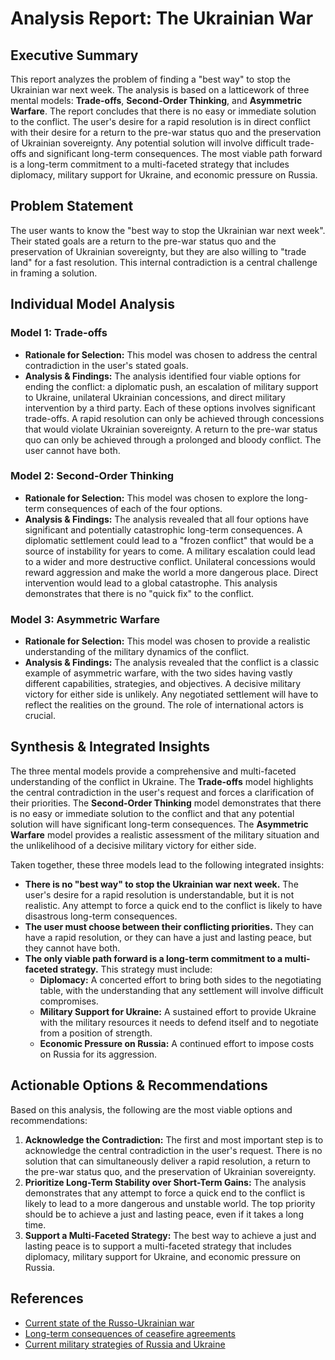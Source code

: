 # Analysis Report: The Ukrainian War

## Executive Summary

This report analyzes the problem of finding a "best way" to stop the Ukrainian war next week. The analysis is based on a latticework of three mental models: **Trade-offs**, **Second-Order Thinking**, and **Asymmetric Warfare**. The report concludes that there is no easy or immediate solution to the conflict. The user's desire for a rapid resolution is in direct conflict with their desire for a return to the pre-war status quo and the preservation of Ukrainian sovereignty. Any potential solution will involve difficult trade-offs and significant long-term consequences. The most viable path forward is a long-term commitment to a multi-faceted strategy that includes diplomacy, military support for Ukraine, and economic pressure on Russia.

## Problem Statement

The user wants to know the "best way to stop the Ukrainian war next week". Their stated goals are a return to the pre-war status quo and the preservation of Ukrainian sovereignty, but they are also willing to "trade land" for a fast resolution. This internal contradiction is a central challenge in framing a solution.

## Individual Model Analysis

### Model 1: Trade-offs

*   **Rationale for Selection:** This model was chosen to address the central contradiction in the user's stated goals.
*   **Analysis & Findings:** The analysis identified four viable options for ending the conflict: a diplomatic push, an escalation of military support to Ukraine, unilateral Ukrainian concessions, and direct military intervention by a third party. Each of these options involves significant trade-offs. A rapid resolution can only be achieved through concessions that would violate Ukrainian sovereignty. A return to the pre-war status quo can only be achieved through a prolonged and bloody conflict. The user cannot have both.

### Model 2: Second-Order Thinking

*   **Rationale for Selection:** This model was chosen to explore the long-term consequences of each of the four options.
*   **Analysis & Findings:** The analysis revealed that all four options have significant and potentially catastrophic long-term consequences. A diplomatic settlement could lead to a "frozen conflict" that would be a source of instability for years to come. A military escalation could lead to a wider and more destructive conflict. Unilateral concessions would reward aggression and make the world a more dangerous place. Direct intervention would lead to a global catastrophe. This analysis demonstrates that there is no "quick fix" to the conflict.

### Model 3: Asymmetric Warfare

*   **Rationale for Selection:** This model was chosen to provide a realistic understanding of the military dynamics of the conflict.
*   **Analysis & Findings:** The analysis revealed that the conflict is a classic example of asymmetric warfare, with the two sides having vastly different capabilities, strategies, and objectives. A decisive military victory for either side is unlikely. Any negotiated settlement will have to reflect the realities on the ground. The role of international actors is crucial.

## Synthesis & Integrated Insights

The three mental models provide a comprehensive and multi-faceted understanding of the conflict in Ukraine. The **Trade-offs** model highlights the central contradiction in the user's request and forces a clarification of their priorities. The **Second-Order Thinking** model demonstrates that there is no easy or immediate solution to the conflict and that any potential solution will have significant long-term consequences. The **Asymmetric Warfare** model provides a realistic assessment of the military situation and the unlikelihood of a decisive military victory for either side.

Taken together, these three models lead to the following integrated insights:

*   **There is no "best way" to stop the Ukrainian war next week.** The user's desire for a rapid resolution is understandable, but it is not realistic. Any attempt to force a quick end to the conflict is likely to have disastrous long-term consequences.
*   **The user must choose between their conflicting priorities.** They can have a rapid resolution, or they can have a just and lasting peace, but they cannot have both.
*   **The only viable path forward is a long-term commitment to a multi-faceted strategy.** This strategy must include:
    *   **Diplomacy:** A concerted effort to bring both sides to the negotiating table, with the understanding that any settlement will involve difficult compromises.
    *   **Military Support for Ukraine:** A sustained effort to provide Ukraine with the military resources it needs to defend itself and to negotiate from a position of strength.
    *   **Economic Pressure on Russia:** A continued effort to impose costs on Russia for its aggression.

## Actionable Options & Recommendations

Based on this analysis, the following are the most viable options and recommendations:

1.  **Acknowledge the Contradiction:** The first and most important step is to acknowledge the central contradiction in the user's request. There is no solution that can simultaneously deliver a rapid resolution, a return to the pre-war status quo, and the preservation of Ukrainian sovereignty.
2.  **Prioritize Long-Term Stability over Short-Term Gains:** The analysis demonstrates that any attempt to force a quick end to the conflict is likely to lead to a more dangerous and unstable world. The top priority should be to achieve a just and lasting peace, even if it takes a long time.
3.  **Support a Multi-Faceted Strategy:** The best way to achieve a just and lasting peace is to support a multi-faceted strategy that includes diplomacy, military support for Ukraine, and economic pressure on Russia.

## References

*   [Current state of the Russo-Ukrainian war](https://www.google.com/search?q=current+state+of+Russo-Ukrainian+war)
*   [Long-term consequences of ceasefire agreements](https://www.google.com/search?q=long-term+consequences+of+ceasefire+agreements)
*   [Current military strategies of Russia and Ukraine](https://www.google.com/search?q=current+military+strategies+of+Russia+and+Ukraine)
